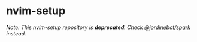 # nvim-setup
_Note: This nvim-setup repository is **deprecated**. Check [@jordinebot/spark](https://github.com/jordinebot/spark) instead._
